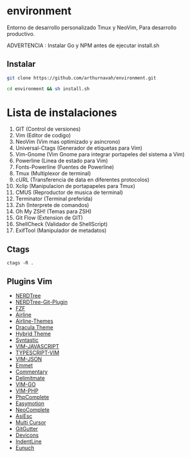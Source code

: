 # environment
Entorno de desarrollo personalizado Tmux y NeoVim, Para desarrollo productivo.

ADVERTENCIA : Instalar Go y NPM antes de ejecutar install.sh

## Instalar
```sh
git clone https://github.com/arthurnavah/environment.git

cd environment && sh install.sh
```

# Lista de instalaciones
1. GIT (Control de versiones)
2. Vim (Editor de codigo)
3. NeoVim (Vim mas optimizado y asincrono)
4. Universal-Ctags (Generador de etiquetas para Vim)
5. Vim-Gnome (Vim Gnome para integrar portapeles del sistema a Vim)
6. Powerline (Linea de estado para Vim)
7. Fonts-Powerline (Fuentes de Powerline)
8. Tmux (Multiplexor de terminal)
9. cURL (Transferencia de data en diferentes protocolos)
10. Xclip (Manipulacion de portapapeles para Tmux)
11. CMUS (Reproductor de musica de terminal)
12. Terminator (Terminal preferida)
13. Zsh (Interprete de comandos)
14. Oh My ZSH! (Temas para ZSH)
15. Git Flow (Extension de GIT)
16. ShellCheck (Validador de ShellScript)
17. ExifTool (Manipulador de metadatos)

## Ctags
`ctags -R .`

## Plugins Vim
* [NERDTree](https://github.com/scrooloose/nerdtree)
* [NERDTree-Git-Plugin](https://github.com/Xuyuanp/nerdtree-git-plugin)
* [FZF](https://github.com/junegunn/fzf.vim)
* [Airline](https://github.com/vim-airline/vim-airline)
* [Airline-Themes](https://github.com/vim-airline/vim-airline-themes)
* [Dracula Theme](https://github.com/dracula/vim)
* [Hybrid Theme](https://github.com/w0ng/vim-hybrid)
* [Syntastic](https://github.com/vim-syntastic/syntastic)
* [VIM-JAVASCRIPT](https://github.com/pangloss/vim-javascript)
* [TYPESCRIPT-VIM](https://github.com/leafgarland/typescript-vim)
* [VIM-JSON](https://github.com/elzr/vim-json)
* [Emmet](https://github.com/mattn/emmet-vim)
* [Commentary](https://github.com/tpope/vim-commentary)
* [Delimitmate](https://github.com/Raimondi/delimitMate)
* [VIM-GO](https://github.com/fatih/vim-go)
* [VIM-PHP](https://github.com/StanAngeloff/php.vim)
* [PhpComplete](https://github.com/shawncplus/phpcomplete.vim)
* [Easymotion](https://github.com/easymotion/vim-easymotion)
* [NeoComplete](https://github.com/Shougo/neocomplete.vim)
* [AsiEsc](https://github.com/powerman/vim-plugin-AnsiEsc)
* [Multi Cursor](https://github.com/terryma/vim-multiple-cursors)
* [GitGutter](https://github.com/airblade/vim-gitgutter)
* [Devicons](https://github.com/ryanoasis/vim-devicons)
* [IndentLine](https://github.com/Yggdroot/indentLine)
* [Eunuch](https://github.com/tpope/vim-eunuch)
